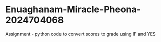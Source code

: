 # Enuaghanam-Miracle-Pheona-2024704068
Assignment - python code to convert scores to grade  using IF and YES
